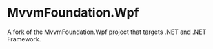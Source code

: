 # MvvmFoundation.Wpf
A fork of the MvvmFoundation.Wpf project that targets .NET and .NET Framework.
